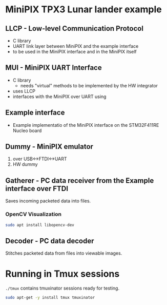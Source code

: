 # MiniPIX TPX3 Lunar lander example

## LLCP - Low-level Communication Protocol

* C library
* UART link layer between MiniPIX and the example interface
* to be used in the MiniPIX interface and in the MiniPIX itself

## MUI - MiniPIX UART Interface

* C library
  * needs "virtual" methods to be implemented by the HW integrator
* uses LLCP
* interfaces with the MiniPIX over UART using

## Example interface

* Example implementatio of the MiniPIX interface on the STM32F411RE Nucleo board

## Dummy - MiniPIX emulator

1. over USB<->FTDI<->UART
2. HW dummy

## Gatherer - PC data receiver from the Example interface over FTDI

Saves incoming packeted data into files.

### OpenCV Visualization

```bash
sudo apt install libopencv-dev
```

## Decoder - PC data decoder

Stitches packeted data from files into viewable images.

# Running in Tmux sessions

`./tmux` contains tmuxinator sessions ready for testing.

```bash
sudo apt-get -y install tmux tmuxinator
```
